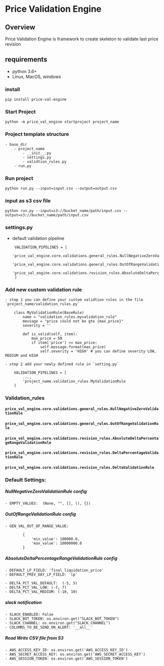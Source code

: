 # Price Validation Engine

## Overview

Price Validation Engine is framework to create skeleton to validate last price revision 


## requirements

- python 3.6+
- Linux, MacOS, windows


### install

    pip install price-val-engine


### Start Project
    python -m price_val_engine startproject project_name 


### Project template structure
    - base_dir
        - project_name 
            - __init__.py
            - settings.py
            - validtion_rules.py
        - run.py


### Run project

    python run.py --input=input.csv --output=output.csv 


### input as s3 csv file

    python run.py --input=s3://bucket_name/path/input.csv --output=s3://bucket_name/path/input.csv

### settings.py

 - default validation pipeline

        VALIDATION_PIPELINES = [  
            'price_val_engine.core.validations.general_rules.NullNegativeZeroValidationRule',  
            'price_val_engine.core.validations.general_rules.OutOfRangeValidationRule',  
            'price_val_engine.core.validations.revision_rules.AbsoluteDeltaPercentageRangeValidationRule',  
        ]


### Add new custom validation rule

    - step 1 you can define your custom validtion rules in the file `project_name/validation_rules.py`

        class MyValidationRule(BaseRule)
            name = "validation_rules.myvalidation_rule"
            message = "price could not be gte {max_price}"
            severity = ''

            def is_valid(self, item):
                max_price = 50
                if item['price'] >= max_price:
                    self.message.format(max_price)
                    self.severity = 'HIGH' # you can define severity LOW, MEDIUM and HIGH
    
    - step 2 add your newly defined rule in `setting.py`

        VALIDATION_PIPELINES = [  
            ...,
            'project_name.validation_rules.MyValidationRule
        ]



### Validation_rules

#### `price_val_engine.core.validations.general_rules.NullNegativeZeroValidationRule`

#### `price_val_engine.core.validations.general_rules.OutOfRangeValidationRule`

#### `price_val_engine.core.validations.revision_rules.AbsoluteDeltaPercentageRangeValidationRule`

#### `price_val_engine.core.validations.revision_rules.DeltaPercentageValidationRule`

#### `price_val_engine.core.validations.revision_rules.DeltaValidationRule`



### Default Settings:
##### NullNegativeZeroValidationRule config
    - EMPTY_VALUES:  (None, "", [], (), {})
    
##### OutOfRangeValidationRule config
    - GEN_VAL_OUT_OF_RANGE_VALUE: 

            {
                'min_value': 100000.0,
                'max_value': 10000000.0
            }

##### AbsoluteDeltaPercentageRangeValidationRule config
    - DEFAULT_LP_FIELD: 'final_liquidation_price'
    - DEFAULT_PREV_DAY_LP_FIELD: 'lp'

    - DELTA_PCT_VAL_DEFAULT:  (-5, 5)
    - DELTA_PCT_VAL_LOW: (-7, 7)
    - DELTA_PCT_VAL_MEDIUM: (-10, 10)
    
    
##### slack notification 
    - SLACK_ENABLED: False
    - SLACK_BOT_TOKEN: os.environ.get("SLACK_BOT_TOKEN")
    - SLACK_CHANNEL: os.environ.get("SLACK_CHANNEL")
    - COLUMNS_TO_BE_SEND_ON_ALERT: '__all__'
##### Read Write CSV file from S3
    - AWS_ACCESS_KEY_ID: os.environ.get('AWS_ACCESS_KEY_ID')
    - AWS_SECRET_ACCESS_KEY: os.environ.get('AWS_SECRET_ACCESS_KEY')
    - AWS_SESSION_TOKEN: os.environ.get('AWS_SESSION_TOKEN')
